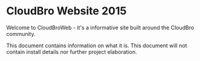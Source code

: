 CloudBro Website 2015
========================

Welcome to CloudBroWeb - it's a informative site built around the CloudBro community.

This document contains information on what it is.
This document will not contain install details nor further project elaboration.


